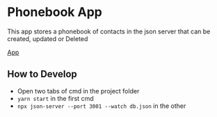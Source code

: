 # Phonebook App

This app stores a phonebook of contacts in the json server that can be created, updated or Deleted

[App](https://safe-fjord-25185.herokuapp.com/)

## How to Develop

- Open two tabs of cmd in the project folder
- `yarn start` in the first cmd
- `npx json-server --port 3001 --watch db.json` in the other
